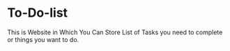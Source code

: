 # To-Do-list
This is Website in Which You Can Store List of Tasks you need to complete or things you want to do.

